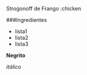 Strogonoff de Frango :chicken

###Ingredientes

- lista1
- lista2
- lista3

**Negrito**

_itálico_


